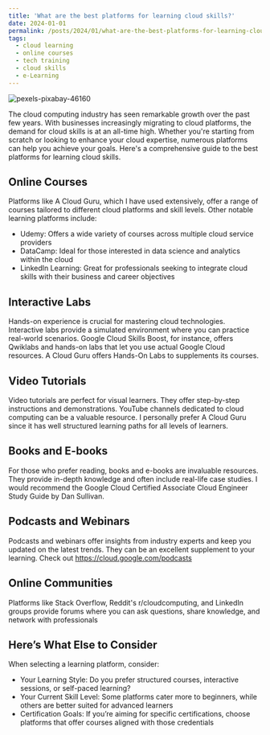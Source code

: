```yaml
---
title: 'What are the best platforms for learning cloud skills?'
date: 2024-01-01
permalink: /posts/2024/01/what-are-the-best-platforms-for-learning-cloud-skills/
tags:
  - cloud learning
  - online courses
  - tech training
  - cloud skills
  - e-Learning
---
```

![pexels-pixabay-46160](https://github.com/paraskevasleivadaros/paraskevasleivadaros.github.io/assets/16403754/ff01d08f-db89-46f3-98d3-971f6aeb4b1f)

The cloud computing industry has seen remarkable growth over the past few years. With businesses increasingly migrating to cloud platforms, the demand for cloud skills is at an all-time high. Whether you're starting from scratch or looking to enhance your cloud expertise, numerous platforms can help you achieve your goals. Here's a comprehensive guide to the best platforms for learning cloud skills.

## Online Courses
Platforms like A Cloud Guru, which I have used extensively, offer a range of courses tailored to different cloud platforms and skill levels. Other notable learning platforms include:
- Udemy: Offers a wide variety of courses across multiple cloud service providers
- DataCamp: Ideal for those interested in data science and analytics within the cloud
- LinkedIn Learning: Great for professionals seeking to integrate cloud skills with their business and career objectives

## Interactive Labs
Hands-on experience is crucial for mastering cloud technologies. Interactive labs provide a simulated environment where you can practice real-world scenarios. Google Cloud Skills Boost, for instance, offers Qwiklabs and hands-on labs that let you use actual Google Cloud resources. A Cloud Guru offers Hands-On Labs to supplements its courses.

## Video Tutorials
Video tutorials are perfect for visual learners. They offer step-by-step instructions and demonstrations. YouTube channels dedicated to cloud computing can be a valuable resource. I personally prefer A Cloud Guru since it has well structured learning paths for all levels of learners.

## Books and E-books
For those who prefer reading, books and e-books are invaluable resources. They provide in-depth knowledge and often include real-life case studies. I would recommend the Google Cloud Certified Associate Cloud Engineer Study Guide by Dan Sullivan.

## Podcasts and Webinars
Podcasts and webinars offer insights from industry experts and keep you updated on the latest trends. They can be an excellent supplement to your learning. Check out https://cloud.google.com/podcasts

## Online Communities
Platforms like Stack Overflow, Reddit's r/cloudcomputing, and LinkedIn groups provide forums where you can ask questions, share knowledge, and network with professionals

## Here’s What Else to Consider
When selecting a learning platform, consider:
- Your Learning Style: Do you prefer structured courses, interactive sessions, or self-paced learning?
- Your Current Skill Level: Some platforms cater more to beginners, while others are better suited for advanced learners
- Certification Goals: If you’re aiming for specific certifications, choose platforms that offer courses aligned with those credentials
